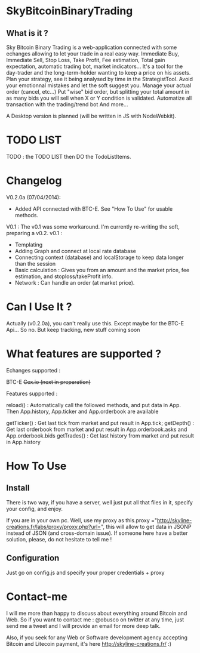 SkyBitcoinBinaryTrading
=======================

What is it ?
--------
Sky Bitcoin Binary Trading is a web-application connected with some echanges allowing to let your trade in a real easy way.
Immediate Buy, Immediate Sell, Stop Loss, Take Profit, Fee estimation, Total gain expectation, automatic trading bot, market indicators...
It's a tool for the day-trader and the long-term-holder wanting to keep a price on his assets.
Plan your strategy, see it being analysed by time in the StrategistTool.
Avoid your emotionnal mistakes and let the soft suggest you.
Manage your actual order (cancel, etc...)
Put "wise" bid order, but splitting your total amount in as many bids you will sell when X or Y condition is validated.
Automatize all transaction with the trading/trend bot
And more...

A Desktop version is planned (will be written in JS with NodeWebkit).

TODO LIST
===========================
TODO : the TODO LIST then DO the TodoListItems.

Changelog
=========================
V0.2.0a (07/04/2014):
- Added API connected with BTC-E. See "How To Use" for usable methods.

V0.1 : The v0.1 was some workaround. I'm currently re-writing the soft, preparing a v0.2.
v0.1 :
- Templating
- Adding Graph and connect at local rate database
- Connecting context (database) and localStorage to keep data longer than the session
- Basic calculation : Gives you from an amount and the market price, fee estimation, and stoploss/takeProfit info.
- Network : Can handle an order (at market price).


Can I Use It ?
===============

Actually (v0.2.0a), you can't really use this. Except maybe for the BTC-E Api... So no. But keep tracking, new stuff coming soon

What features are supported ?
=============================

Echanges supported :

BTC-E
~~Cex.io (next in preparation)~~

Features supported :

reload() : Automatically call the followed methods, and put data in App. Then App.history, App.ticker and App.orderbook are available

getTicker() : Get last tick from market and put result in App.tick;
getDepth() : Get last orderbook from market and put result in App.orderbook.asks and App.orderbook.bids
getTrades() : Get last history from market and put result in App.history

How To Use
===========

Install
-----------
There is two way, if you have a server, well just put all that files in it, specify your config, and enjoy.

If you are in your own pc. Well, use my proxy as this.proxy ="http://skyline-creations.fr/labs/proxy/proxy.php?url=",
this will allow to get data in JSONP instead of JSON (and cross-domain issue). If someone here have a better solution,
please, do not hesitate to tell me !

Configuration
-----------

Just go on config.js and specify your proper credentials + proxy



Contact-me
==================
I will me more than happy to discuss about everything around Bitcoin and Web. So if you want to contact me :
@obusco on twitter at any time, just send me a tweet and I will provide an email for more deep talk.

Also, if you seek for any Web or Software development agency accepting Bitcoin and Litecoin payment, it's here http://skyline-creations.fr/ :)
